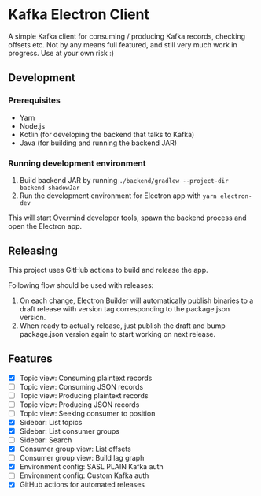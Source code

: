 # Kafka Electron Client

A simple Kafka client for consuming / producing Kafka records, checking offsets etc. Not by any means full featured, and still very much work in progress. Use at your own risk :)

## Development

### Prerequisites

- Yarn
- Node.js
- Kotlin (for developing the backend that talks to Kafka)
- Java (for building and running the backend JAR)

### Running development environment

1. Build backend JAR by running `./backend/gradlew --project-dir backend shadowJar`
1. Run the development environment for Electron app with `yarn electron-dev`

This will start Overmind developer tools, spawn the backend process and open the Electron app.

## Releasing

This project uses GitHub actions to build and release the app.

Following flow should be used with releases:

1. On each change, Electron Builder will automatically publish binaries to a draft release with version tag corresponding to the package.json version.
1. When ready to actually release, just publish the draft and bump package.json version again to start working on next release.

## Features

- [X] Topic view: Consuming plaintext records
- [ ] Topic view: Consuming JSON records
- [ ] Topic view: Producing plaintext records
- [ ] Topic view: Producing JSON records
- [ ] Topic view: Seeking consumer to position
- [X] Sidebar: List topics
- [X] Sidebar: List consumer groups
- [ ] Sidebar: Search
- [X] Consumer group view: List offsets
- [ ] Consumer group view: Build lag graph
- [X] Environment config: SASL PLAIN Kafka auth
- [ ] Environment config: Custom Kafka auth
- [X] GitHub actions for automated releases
